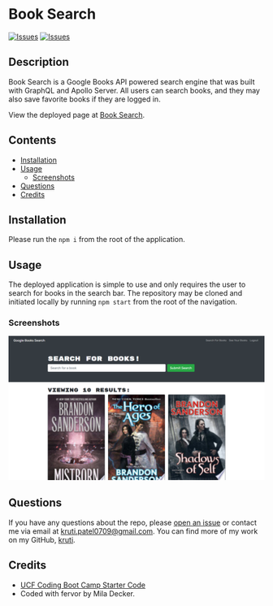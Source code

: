# Book Search
[![Issues](https://img.shields.io/github/issues/krutipatel07/Book-search-engine)](https://github.com/krutipatel07/Book-search-engine/issues) [![Issues](https://img.shields.io/github/contributors/krutipatel07/Book-search-engine)](https://github.com/krutipatel07/Book-search-engine/graphs/contributors) 

## Description
Book Search is a Google Books API powered search engine that was built with GraphQL and Apollo Server.  All users can search books, and they may also save favorite books if they are logged in.
            
View the deployed page at [Book Search](https://dd-book-search.herokuapp.com/).

## Contents
* [Installation](#Installation)
* [Usage](#Usage)
   * [Screenshots](#Screenshots)
* [Questions](#Questions)
* [Credits](#Credits)


## Installation
Please run the `npm i` from the root of the application.
    
## Usage
The deployed application is simple to use and only requires the user to search for books in the search bar.  The repository may be cloned and initiated locally by running `npm start` from the root of the navigation.
    
### Screenshots
![Book Search, a Google Books API powered search engine.](/assets/images/screenshot.png)

## Questions
If you have any questions about the repo, please [open an issue](https://github.com/krutipatel07/Book-search-engine/issues) or contact me via email at kruti.patel0709@gmail.com. You can find more of my work on my GitHub, [kruti](https://github.com/krutipatel07/).
    
## Credits
* [UCF Coding Boot Camp Starter Code](https://github.com/coding-boot-camp/solid-broccoli)
* Coded with fervor by Mila Decker.